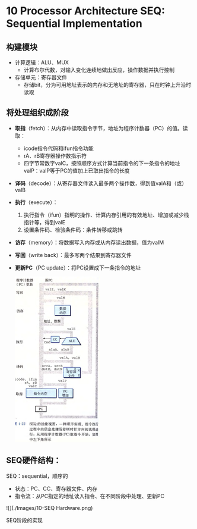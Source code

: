# 10 Processor Architecture SEQ: Sequential Implementation



## 构建模块

* 计算逻辑：ALU、MUX
  * 计算布尔代数，对输入变化连续地做出反应，操作数据并执行控制
* 存储单元：寄存器文件
  * 存储bit，分为可用地址表示的内存和无地址的寄存器，只在时钟上升沿时读取



## 将处理组织成阶段

* **取指**（fetch）：从内存中读取指令字节，地址为程序计数器（PC）的值。读取：

  * icode指令代码和ifun指令功能
  * rA、rB寄存器操作数指示符
  * 四字节常数字valC，按照顺序方式计算当前指令的下一条指令的地址valP：valP等于PC的值加上已取出指令的长度

* **译码**（decode）：从寄存器文件读入最多两个操作数，得到值valA和（或）valB

* **执行**（execute）：

  1. 执行指令（ifun）指明的操作、计算内存引用的有效地址、增加或减少栈指针等，得到valE
  2. 设置条件码、检验条件码：条件转移或跳转

* **访存**（memory）：将数据写入内存或从内存读出数据，值为valM

* **写回**（write back）：最多写两个结果到寄存器文件

* **更新PC**（PC update）：将PC设置成下一条指令的地址

  <img src="./Images/10-SEQ View.png" style="zoom:50%;" />





## SEQ硬件结构：

SEQ：sequential，顺序的

* 状态：PC、CC、寄存器文件、内存
* 指令流：从PC指定的地址读入指令、在不同阶段中处理、更新PC

![](./Images/10-SEQ Hardware.png)



SEQ阶段的实现